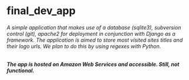 # final_dev_app

<h6>A simple application that makes use of a database (sqlite3), subversion control (git), apache2 for deployment in conjunction with Django as a framework. The application is aimed to store most visited sites titles and their logo urls. We plan to do this by using regexes with Python.
</h6>

<h5>The app is hosted on Amazon Web Services and accessible. Still, not functional.
